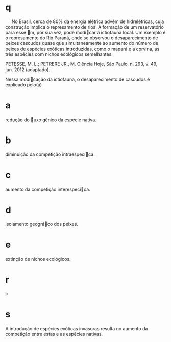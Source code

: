 # q
     No Brasil, cerca de 80% da energia elétrica advém de hidrelétricas, cuja construção implica o represamento de rios. A formação de um reservatório para esse m, por sua vez, pode modicar a ictiofauna local. Um exemplo é o represamento do Rio Paraná, onde se observou o desaparecimento de peixes cascudos quase que simultaneamente ao aumento do número de peixes de espécies exóticas introduzidas, como o mapará e a corvina, as três espécies com nichos ecológicos semelhantes.

PETESSE, M. L.; PETRERE JR., M. Ciência Hoje, São Paulo, n. 293, v. 49, jun. 2012 (adaptado).

Nessa modicação da ictiofauna, o desaparecimento de cascudos é explicado pelo(a)

# a
redução do uxo gênico da espécie nativa.

# b
diminuição da competição intraespecíca.

# c
aumento da competição interespecíca.

# d
isolamento geográco dos peixes.

# e
extinção de nichos ecológicos.

# r
c

# s
A introdução de espécies exóticas invasoras resulta no aumento da competição entre estas e as espécies nativas.
